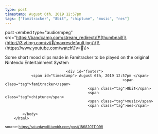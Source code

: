 ```yaml
---
type: post
timestamp: August 6th, 2019 12:57pm
tags: ["famitracker", "8bit", "chiptune", "music", "nes"]
---
```

post
<embed type="audio/mpeg" src="https://bandcamp.com/stream_redirect\[!\[thumbnail\]\(http://i3.ytimg.com/vi//maxresdefault.jpg\)\]\(https://www.youtube.com/watch\?v=\)></embed>
                    
                                               
Some short mood clips made in Famitracker to be played on the original Nintendo Entertainment System
 
                                    
                                <div id="footer">
                <span id="timestamp"> August 6th, 2019 12:57pm </span>
                                                          <span class="tag">famitracker</span>
                                          <span class="tag">8bit</span>
                                          <span class="tag">chiptune</span>
                                          <span class="tag">music</span>
                                          <span class="tag">nes</span>
                                                    
            </body>
        </html>

        
<small>source: https://saturdayxiii.tumblr.com/post/186820711099</small>